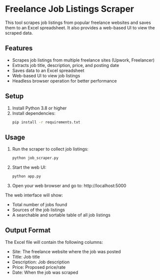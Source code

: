# Freelance Job Listings Scraper

This tool scrapes job listings from popular freelance websites and saves them to an Excel spreadsheet. It also provides a web-based UI to view the scraped data.

## Features

- Scrapes job listings from multiple freelance sites (Upwork, Freelancer)
- Extracts job title, description, price, and posting date
- Saves data to an Excel spreadsheet
- Web-based UI to view job listings
- Headless browser operation for better performance

## Setup

1. Install Python 3.8 or higher
2. Install dependencies:
   ```bash
   pip install -r requirements.txt
   ```

## Usage

1. Run the scraper to collect job listings:
   ```bash
   python job_scraper.py
   ```

2. Start the web UI:
   ```bash
   python app.py
   ```

3. Open your web browser and go to:
   http://localhost:5000

The web interface will show:
- Total number of jobs found
- Sources of the job listings
- A searchable and sortable table of all job listings

## Output Format

The Excel file will contain the following columns:
- Site: The freelance website where the job was posted
- Title: Job title
- Description: Job description
- Price: Proposed price/rate
- Date: When the job was scraped

